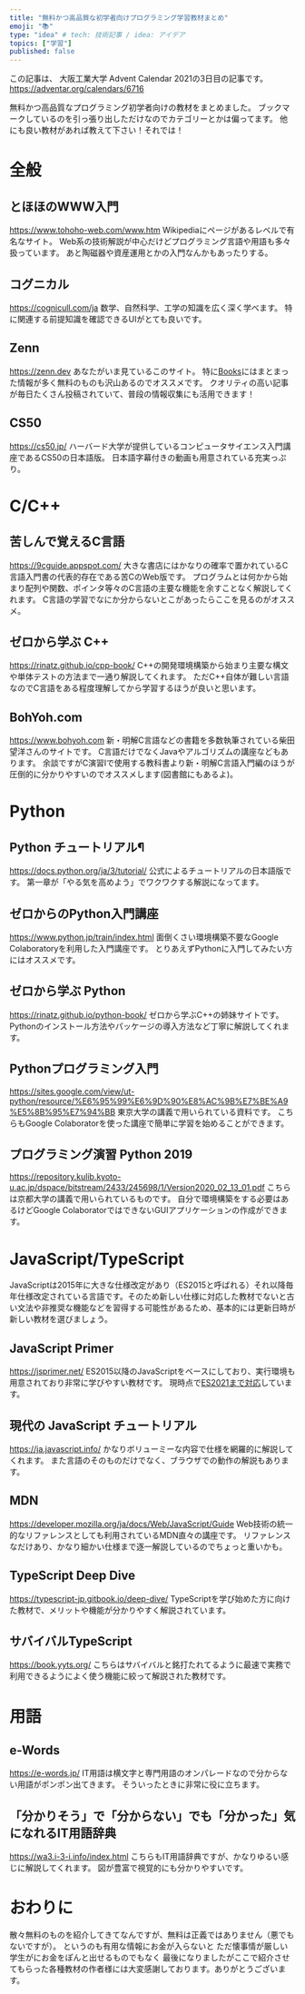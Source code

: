 ```yaml
---
title: "無料かつ高品質な初学者向けプログラミング学習教材まとめ"
emoji: "📚"
type: "idea" # tech: 技術記事 / idea: アイデア
topics: ["学習"]
published: false
---
```

この記事は、 大阪工業大学 Advent Calendar 2021の3日目の記事です。
https://adventar.org/calendars/6716

無料かつ高品質なプログラミング初学者向けの教材をまとめました。
ブックマークしているのを引っ張り出しただけなのでカテゴリーとかは偏ってます。
他にも良い教材があれば教えて下さい！それでは！

# 全般
## とほほのWWW入門
https://www.tohoho-web.com/www.htm
Wikipediaにページがあるレベルで有名なサイト。
Web系の技術解説が中心だけどプログラミング言語や用語も多々扱っています。
あと陶磁器や資産運用とかの入門なんかもあったりする。

## コグニカル
https://cognicull.com/ja
数学、自然科学、工学の知識を広く深く学べます。
特に関連する前提知識を確認できるUIがとても良いです。

## Zenn
https://zenn.dev
あなたがいま見ているこのサイト。
特に[Books](https://zenn.dev/books)にはまとまった情報が多く無料のものも沢山あるのでオススメです。
クオリティの高い記事が毎日たくさん投稿されていて、普段の情報収集にも活用できます！

## CS50
https://cs50.jp/
ハーバード大学が提供しているコンピュータサイエンス入門講座であるCS50の日本語版。
日本語字幕付きの動画も用意されている充実っぷり。

# C/C++
## 苦しんで覚えるC言語
https://9cguide.appspot.com/
大きな書店にはかなりの確率で置かれているC言語入門書の代表的存在である苦CのWeb版です。
プログラムとは何かから始まり配列や関数、ポインタ等々のC言語の主要な機能を余すことなく解説してくれます。
C言語の学習でなにか分からないとこがあったらここを見るのがオススメ。

## ゼロから学ぶ C++
https://rinatz.github.io/cpp-book/
C++の開発環境構築から始まり主要な構文や単体テストの方法まで一通り解説してくれます。
ただC++自体が難しい言語なのでC言語をある程度理解してから学習するほうが良いと思います。

## BohYoh.com 
https://www.bohyoh.com
新・明解C言語などの書籍を多数執筆されている柴田望洋さんのサイトです。
C言語だけでなくJavaやアルゴリズムの講座などもあります。
余談ですがC演習Ⅰで使用する教科書より新・明解C言語入門編のほうが圧倒的に分かりやすいのでオススメします(図書館にもあるよ)。

# Python
## Python チュートリアル¶
https://docs.python.org/ja/3/tutorial/
公式によるチュートリアルの日本語版です。
第一章が「やる気を高めよう」でワクワクする解説になってます。

## ゼロからのPython入門講座
https://www.python.jp/train/index.html
面倒くさい環境構築不要なGoogle Colaboratoryを利用した入門講座です。
とりあえずPythonに入門してみたい方にはオススメです。

## ゼロから学ぶ Python
https://rinatz.github.io/python-book/
ゼロから学ぶC++の姉妹サイトです。
Pythonのインストール方法やパッケージの導入方法など丁寧に解説してくれます。

## Pythonプログラミング入門
https://sites.google.com/view/ut-python/resource/%E6%95%99%E6%9D%90%E8%AC%9B%E7%BE%A9%E5%8B%95%E7%94%BB
東京大学の講義で用いられている資料です。
こちらもGoogle Colaboratorを使った講座で簡単に学習を始めることができます。

## プログラミング演習 Python 2019
https://repository.kulib.kyoto-u.ac.jp/dspace/bitstream/2433/245698/1/Version2020_02_13_01.pdf
こちらは京都大学の講義で用いられているものです。
自分で環境構築をする必要はあるけどGoogle ColaboratorではできないGUIアプリケーションの作成ができます。

# JavaScript/TypeScript
JavaScriptは2015年に大きな仕様改定があり（ES2015と呼ばれる）それ以降毎年仕様改定されている言語です。そのため新しい仕様に対応した教材でないと古い文法や非推奨な機能などを習得する可能性があるため、基本的には更新日時が新しい教材を選びましょう。

## JavaScript Primer
https://jsprimer.net/
ES2015以降のJavaScriptをベースにしており、実行環境も用意されており非常に学びやすい教材です。
現時点で[ES2021まで対応](https://github.com/asciidwango/js-primer/issues/1220)しています。

## 現代の JavaScript チュートリアル
https://ja.javascript.info/
かなりボリューミーな内容で仕様を網羅的に解説してくれます。
また言語のそのものだけでなく、ブラウザでの動作の解説もあります。

## MDN
https://developer.mozilla.org/ja/docs/Web/JavaScript/Guide
Web技術の統一的なリファレンスとしても利用されているMDN直々の講座です。
リファレンスなだけあり、かなり細かい仕様まで逐一解説しているのでちょっと重いかも。

## TypeScript Deep Dive
https://typescript-jp.gitbook.io/deep-dive/
TypeScriptを学び始めた方に向けた教材で、メリットや機能が分かりやすく解説されています。


## サバイバルTypeScript
https://book.yyts.org/
こちらはサバイバルと銘打たれてるように最速で実務で利用できるようによく使う機能に絞って解説された教材です。


# 用語
## e-Words
https://e-words.jp/
IT用語は横文字と専門用語のオンパレードなので分からない用語がポンポン出てきます。
そういったときに非常に役に立ちます。

## 「分かりそう」で「分からない」でも「分かった」気になれるIT用語辞典
https://wa3.i-3-i.info/index.html
こちらもIT用語辞典ですが、かなりゆるい感じに解説してくれます。
図が豊富で視覚的にも分かりやすいです。

# おわりに
散々無料のものを紹介してきてなんですが、無料は正義ではありません（悪でもないですが）。
というのも有用な情報にお金が入らないと
ただ懐事情が厳しい学生がにお金をぽんと出せるものでもなく
最後になりましたがここで紹介させてもらった各種教材の作者様には大変感謝しております。ありがとうございます。
